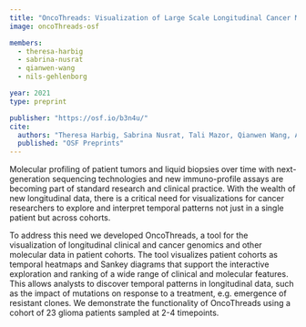 ```yaml
---
title: "OncoThreads: Visualization of Large Scale Longitudinal Cancer Molecular Data"
image: oncoThreads-osf

members:
  - theresa-harbig
  - sabrina-nusrat
  - qianwen-wang 
  - nils-gehlenborg

year: 2021
type: preprint

publisher: "https://osf.io/b3n4u/"
cite:
  authors: "Theresa Harbig, Sabrina Nusrat, Tali Mazor, Qianwen Wang, Alexander Thomson, Hans Bitter, Ethan Cerami, Nils Gehlenborg"
  published: "OSF Preprints"
---
```

Molecular profiling of patient tumors and liquid biopsies over time with next-generation sequencing technologies and new immuno-profile assays are becoming part of standard research and clinical practice. With the wealth of new longitudinal data, there is a critical need for visualizations for cancer researchers to explore and interpret temporal patterns not just in a single patient but across cohorts. 

To address this need we developed OncoThreads, a tool for the visualization of longitudinal clinical and cancer genomics and other molecular data in patient cohorts. The tool visualizes patient cohorts as temporal heatmaps and Sankey diagrams that support the interactive exploration and ranking of a wide range of clinical and molecular features. This allows analysts to discover temporal patterns in longitudinal data, such as the impact of mutations on response to a treatment, e.g. emergence of resistant clones. We demonstrate the functionality of OncoThreads using a cohort of 23 glioma patients sampled at 2-4 timepoints.
